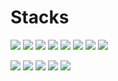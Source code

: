 

# Stacks

<img src="https://img.shields.io/badge/Python-3766AB?style=flat-square&logo=Python&logoColor=white"/> <img src="https://img.shields.io/badge/Java-007396?style=flat-square&logo=Java&logoColor=white"/> <img src="https://img.shields.io/badge/JavaScript-F7DF1E?style=flat-square&logo=JavaScript&logoColor=white"/> <img src="https://img.shields.io/badge/C-A8B9CC?style=flat-square&logo=C&logoColor=white"/> <img src="https://img.shields.io/badge/C%20sharp-%23239120?style=flat-square&logo=C%20sharp&logoColor=white&labelColor=%23239120"/> <img src="https://img.shields.io/badge/MySQL-4479A1?style=flat-square&logo=MySQL&logoColor=white"/> <img src="https://img.shields.io/badge/Oracle-%23F80000?style=flat-square&logo=Oracle&logoColor=white&labelColor=%23F80000"> <img src="https://img.shields.io/badge/Node.js-%23339933?style=flat-square&logo=Node.js&logoColor=white&labelColor=%23339933
">

<img src="https://img.shields.io/badge/Visual%20Studio-%235C2D91?style=flat-square&logo=Visual%20Studio&logoColor=white&labelColor=%235C2D91"> <img src="https://img.shields.io/badge/Visual%20Studio%20Code-%23007ACC?style=flat-square&logo=Visual%20Studio%20Code&logoColor=white&labelColor=%23007ACC"> <img src="https://img.shields.io/badge/IntelliJ IDEA-000000?style=flat-square&logo=IntelliJ IDEA&logoColor=white"/> <img src="https://img.shields.io/badge/Pycharm-%23000000?style=flat-square&logo=Pycharm&logoColor=white&labelColor=black"> <img src="https://img.shields.io/badge/Spring-%236DB33F?style=flat-square&logo=Spring&logoColor=white&labelColor=%236DB33F
">
<!-- 
![GitHub stats](https://github-readme-stats.vercel.app/api?username=yn0315&show_icons=true&theme=radical) -->


<!-- # About Me

[![Gmail Badge](https://img.shields.io/badge/Gmail-d14836?style=flat-square&logo=Gmail&logoColor=white&link=mailto:jyunu0315@gmail.com)](jyunu0315@gmail.com) -->
 